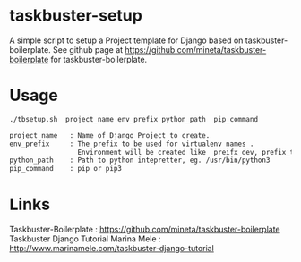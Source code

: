 # taskbuster-setup
A simple script to setup a Project template for Django based on  taskbuster-boilerplate.
See github page at  https://github.com/mineta/taskbuster-boilerplate  for taskbuster-boilerplate. 


# Usage 

```sh 
./tbsetup.sh  project_name env_prefix python_path  pip_command 

project_name   : Name of Django Project to create. 
env_prefix     : The prefix to be used for virtualenv names . 
                 Environment will be created like  preifx_dev, prefix_test etc. 
python_path    : Path to python intepretter, eg. /usr/bin/python3 
pip_command    : pip or pip3  

```

# Links  
Taskbuster-Boilerplate  : https://github.com/mineta/taskbuster-boilerplate 
Taskbuster Django Tutorial Marina Mele : http://www.marinamele.com/taskbuster-django-tutorial 

